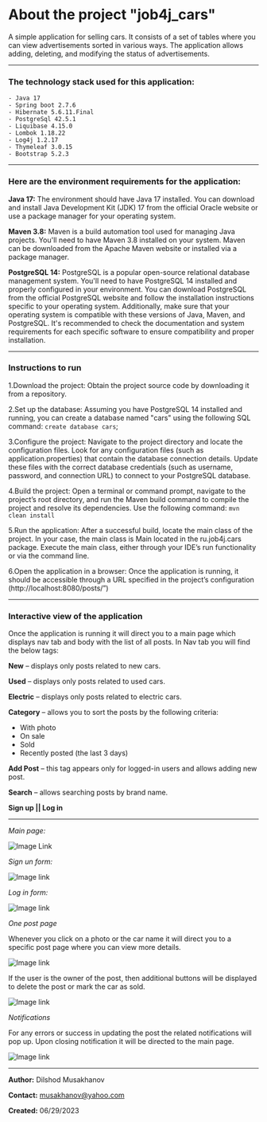 # About the project "job4j_cars"

A simple application for selling cars. It consists of a set of tables where you can view advertisements sorted in various ways. The application allows adding, deleting, and modifying the status of advertisements.

---

### The technology stack used for this application:
```
- Java 17
- Spring boot 2.7.6
- Hibernate 5.6.11.Final
- PostgreSql 42.5.1
- Liquibase 4.15.0
- Lombok 1.18.22
- Log4j 1.2.17
- Thymeleaf 3.0.15
- Bootstrap 5.2.3
```
---

### Here are the environment requirements for the application:

**Java 17:** The environment should have Java 17 installed. You can download and install Java Development Kit (JDK) 17 from the official Oracle website or use a package manager for your operating system.

**Maven 3.8:** Maven is a build automation tool used for managing Java projects. You'll need to have Maven 3.8 installed on your system. Maven can be downloaded from the Apache Maven website or installed via a package manager.

**PostgreSQL 14:** PostgreSQL is a popular open-source relational database management system. You'll need to have PostgreSQL 14 installed and properly configured in your environment. You can download PostgreSQL from the official PostgreSQL website and follow the installation instructions specific to your operating system.
Additionally, make sure that your operating system is compatible with these versions of Java, Maven, and PostgreSQL. It's recommended to check the documentation and system requirements for each specific software to ensure compatibility and proper installation.

---

### Instructions to run

1.Download the project: Obtain the project source code by downloading it from a repository.

2.Set up the database: Assuming you have PostgreSQL 14 installed and running, you can create a database named "cars" using the following SQL command:
```create database cars```;

3.Configure the project: Navigate to the project directory and locate the configuration files. Look for any configuration files (such as application.properties) that contain the database connection details. Update these files with the correct database credentials (such as username, password, and connection URL) to connect to your PostgreSQL database.

4.Build the project: Open a terminal or command prompt, navigate to the project’s root directory, and run the Maven build command to compile the project and resolve its dependencies. 
Use the following command:
```mvn clean install```

5.Run the application: After a successful build, locate the main class of the project. In your case, the main class is Main located in the ru.job4j.cars package. Execute the main class, either through your IDE’s run functionality or via the command line.

6.Open the application in a browser: Once the application is running, it should be accessible through a URL specified in the project’s configuration (http://localhost:8080/posts/”)

---

### Interactive view of the application
Once the application is running it will direct you to a main page which displays nav tab and body with the list of all posts.
In Nav tab you will find the below tags:

**New** – displays only posts related to new cars.

**Used** – displays only posts related to used cars.

**Electric** – displays only posts related to electric cars.

**Category** – allows you to sort the posts by the following criteria:
- With photo
- On sale
- Sold
- Recently posted (the last 3 days)

**Add Post** – this tag appears only for logged-in users and allows adding new post.

**Search** – allows searching posts by brand name.

**Sign up || Log in**

---

*Main page:*

![Image Link](https://github.com/dilshod-musakhanov/job4j_cars/blob/main/imgForReadme/main_page.jpg)

*Sign un form:*

![Image link](https://github.com/dilshod-musakhanov/job4j_cars/blob/main/imgForReadme/sign_up_page.jpg)

*Log in form:*

![Image link](https://github.com/dilshod-musakhanov/job4j_cars/blob/main/imgForReadme/log_in_page.jpg)

*One post page*

Whenever you click on a photo or the car name it will direct you to a specific post page where you can view more details. 

![Image link](https://github.com/dilshod-musakhanov/job4j_cars/blob/main/imgForReadme/one_post_page.jpg)

If the user is the owner of the post, then additional buttons will be displayed to delete the post or mark the car as sold.

![Image link](https://github.com/dilshod-musakhanov/job4j_cars/blob/main/imgForReadme/one_post_while_logged_in.jpg)

*Notifications*

For any errors or success in updating the post the related notifications will pop up. Upon closing notification it will be directed to the main page.

![Image link](https://github.com/dilshod-musakhanov/job4j_cars/blob/main/imgForReadme/error_messages.jpg)

---

**Author:** Dilshod Musakhanov

**Contact:** musakhanov@yahoo.com

**Created:** 06/29/2023